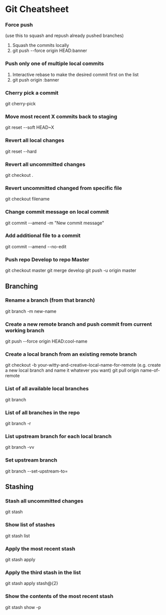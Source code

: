 # Git Cheatsheet

### Force push 
(use this to squash and repush already pushed branches)
1) Squash the commits locally
2) git push --force origin HEAD:banner

### Push only one of multiple local commits
1) Interactive rebase to make the desired commit first on the list
2) git push origin <commit sha>:banner

### Cherry pick a commit
git cherry-pick <revision number>

### Move most recent X commits back to staging
git reset --soft HEAD~X

### Revert all local changes
git reset --hard

### Revert all uncommitted changes
git checkout .

### Revert uncommitted changed from specific file
git checkout filename

### Change commit message on local commit
git commit --amend -m "New commit message"

### Add additional file to a commit
git commit --amend --no-edit

### Push repo Develop to repo Master
git checkout master 
git merge develop
git push -u origin master

## Branching
### Rename a branch (from that branch)
git branch -m new-name

### Create a new remote branch and push commit from current working branch
git push --force origin HEAD:cool-name

### Create a local branch from an existing remote branch
git checkout -b your-witty-and-creative-local-name-for-remote (e.g. create a new local branch and name it whatever you want)
git pull origin name-of-remote

### List of all available local branches
git branch

### List of all branches in the repo
git branch -r

### List upstream branch for each local branch
git branch -vv

### Set upstream branch
git branch --set-upstream-to=<branch to track>

## Stashing
### Stash all uncommitted changes
git stash

### Show list of stashes
git stash list

### Apply the most recent stash
git stash apply

### Apply the third stash in the list
git stash apply stash@{2}

### Show the contents of the most recent stash
git stash show -p

